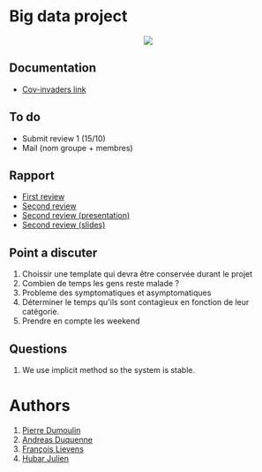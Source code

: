 # Big data project
<p align="center">
  <img src= https://github.com/julien1941/PI/blob/master/image/covid.gif/>
</p>

## Documentation

- [Cov-invaders link](https://julien1941.github.io/PI/)

## To do

- Submit review 1 (15/10)
- Mail (nom groupe + membres)

## Rapport

- [First review](https://www.overleaf.com/1492324357bbbzgzpcwmmv)
- [Second review](https://www.overleaf.com/7656166485styjvppjchjq)
- [Second review (presentation)](https://www.overleaf.com/9598484631drmnqkcdtptm)
- [Second review (slides)](https://docs.google.com/presentation/d/1vitNpYH1wZCm37x9IQqmCacr1mpFP3Ws-LN2bmsNQIU/edit?fbclid=IwAR3Tllvh4Qn8Ztu2WHrLuC2n1oe0clxKboAQxggL7CARIG3NJ3muyu7OsY0#slide=id.ga8ac653453_3_13)

## Point a discuter
1. Choissir une template qui devra être conservée durant le projet
1. Combien de temps les gens reste malade ?
1. Probleme des symptomatiques et asymptomatiques
1. Déterminer le temps qu'ils sont contagieux en fonction de leur catégorie.
1. Prendre en compte les weekend

## Questions
1. We use implicit method so the system is stable.

# Authors
1. [Pierre Dumoulin](https://github.com/PierreDML)
1. [Andreas Duquenne](https://githut.com/AnDuquenne)
1. [François Lievens](https://github.com/francoislievens)
1. [Hubar Julien](https://github.com/julien1941)

